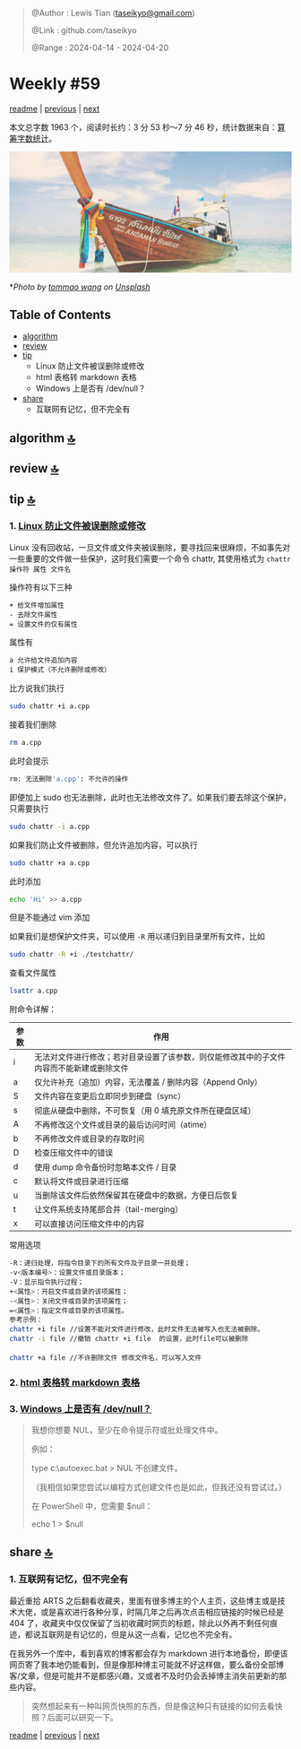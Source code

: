 > @Author  : Lewis Tian (taseikyo@gmail.com)
>
> @Link    : github.com/taseikyo
>
> @Range   : 2024-04-14 - 2024-04-20

# Weekly #59

[readme](../README.md) | [previous](202404W2.md) | [next](202404W4.md)

本文总字数 1963 个，阅读时长约：3 分 53 秒～7 分 46 秒，统计数据来自：[算筹字数统计](http://www.xiqei.com/tools?p=tj)。

![](../images/2024/04/tommao-wang-99qnY06CFH4-unsplash.jpg "Weekly #59")

\**Photo by [tommao wang](https://unsplash.com/@tommaomaoer) on [Unsplash](https://unsplash.com/photos/brown-and-white-boat-on-white-sand-during-daytime-99qnY06CFH4)*

## Table of Contents

- [algorithm](#algorithm-)
- [review](#review-)
- [tip](#tip-)
    - Linux 防止文件被误删除或修改
    - html 表格转 markdown 表格
    - Windows 上是否有 /dev/null？
- [share](#share-)
    - 互联网有记忆，但不完全有

## algorithm [🔝](#weekly-59)

## review [🔝](#weekly-59)

## tip [🔝](#weekly-59)

### 1. [Linux 防止文件被误删除或修改](https://www.cnblogs.com/qujingtongxiao/p/13418383.html)

Linux 没有回收站，一旦文件或文件夹被误删除，要寻找回来很麻烦，不如事先对一些重要的文件做一些保护，这时我们需要一个命令 chattr, 其使用格式为 `chattr 操作符 属性 文件名`

操作符有以下三种

```Bash
+ 给文件增加属性
- 去除文件属性
= 设置文件的仅有属性
```

属性有

```Bash
a 允许给文件追加内容
i 保护模式（不允许删除或修改）
```

比方说我们执行

```Bash
sudo chattr +i a.cpp
```

接着我们删除

```Bash
rm a.cpp
```

此时会提示

```Bash
rm: 无法删除'a.cpp': 不允许的操作
```

即便加上 sudo 也无法删除，此时也无法修改文件了。如果我们要去除这个保护，只需要执行

```Bash
sudo chattr -i a.cpp
```

如果我们防止文件被删除，但允许追加内容，可以执行

```Bash
sudo chattr +a a.cpp
```

此时添加

```Bash
echo 'Hi' >> a.cpp
```

但是不能通过 vim 添加

如果我们是想保护文件夹，可以使用 `-R` 用以递归到目录里所有文件，比如

```Bash
sudo chattr -R +i ./testchattr/
```

查看文件属性

```Bash
lsattr a.cpp
```

附命令详解：

| 参数 | 作用                                           |
|----|----------------------------------------------|
| i  | 无法对文件进行修改；若对目录设置了该参数，则仅能修改其中的子文件内容而不能新建或删除文件 |
| a  | 仅允许补充（追加）内容，无法覆盖 / 删除内容（Append Only）         |
| S  | 文件内容在变更后立即同步到硬盘（sync）                        |
| s  | 彻底从硬盘中删除，不可恢复（用 0 填充原文件所在硬盘区域）               |
| A  | 不再修改这个文件或目录的最后访问时间（atime）                    |
| b  | 不再修改文件或目录的存取时间                               |
| D  | 检查压缩文件中的错误                                   |
| d  | 使用 dump 命令备份时忽略本文件 / 目录                      |
| c  | 默认将文件或目录进行压缩                                 |
| u  | 当删除该文件后依然保留其在硬盘中的数据，方便日后恢复                   |
| t  | 让文件系统支持尾部合并（tail-merging）                    |
| x  | 可以直接访问压缩文件中的内容                               |


常用选项

```Bash
-R：递归处理，将指令目录下的所有文件及子目录一并处理；
-v<版本编号>：设置文件或目录版本；
-V：显示指令执行过程；
+<属性>：开启文件或目录的该项属性；
-<属性>：关闭文件或目录的该项属性；
=<属性>：指定文件或目录的该项属性。
参考示例：
chattr +i file //设置不能对文件进行修改，此时文件无法被写入也无法被删除。
chattr -i file //撤销 chattr +i file  的设置，此时file可以被删除

chattr +a file //不许删除文件 修改文件名，可以写入文件
```

### 2. [html 表格转 markdown 表格](https://tableconvert.com/zh-tw/html-to-markdown)

### 3. [Windows 上是否有 /dev/null？](https://www.imooc.com/wenda/detail/578468)

> 我想你想要 NUL，至少在命令提示符或批处理文件中。
>
> 例如：
>
> type c:\autoexec.bat > NUL
> 不创建文件。
>
>（我相信如果您尝试以编程方式创建文件也是如此，但我还没有尝试过。）
>
> 在 PowerShell 中，您需要 $null：
>
> echo 1 > $null

## share [🔝](#weekly-59)

### 1. 互联网有记忆，但不完全有

最近重拾 ARTS 之后翻看收藏夹，里面有很多博主的个人主页，这些博主或是技术大佬，或是喜欢进行各种分享，时隔几年之后再次点击相应链接的时候已经是 404 了，收藏夹中仅仅保留了当初收藏时网页的标题，除此以外再不剩任何痕迹，都说互联网是有记忆的，但是从这一点看，记忆也不完全有。

在我另外一个库中，看到喜欢的博客都会存为 markdown 进行本地备份，即便该网页寄了我本地仍能看到，但是像那种博主可能就不好这样做，要么备份全部博客/文章，但是可能并不是都感兴趣，又或者不及时仍会丢掉博主消失前更新的那些内容。

> 突然想起来有一种叫网页快照的东西，但是像这种只有链接的如何去看快照？后面可以研究一下。

[readme](../README.md) | [previous](202404W2.md) | [next](202404W4.md)
